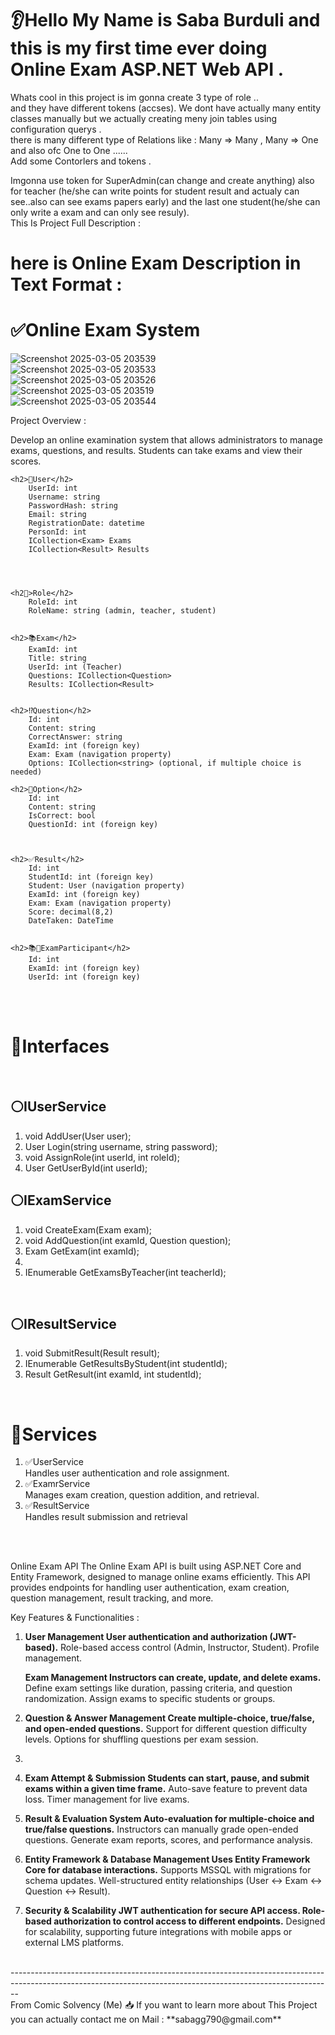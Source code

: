 <h1>👂Hello My Name is Saba Burduli and this is my first time ever doing Online Exam ASP.NET Web API .</h1>
Whats cool in this project is im gonna create 3 type of role ..<br>
and they have different tokens (accses). We dont have actually many entity classes manually but we actually creating meny join tables using configuration querys .<br>
there is many different type of Relations like : Many => Many , Many => One and also ofc One to One ......<br>
Add some Contorlers and tokens .<br>


Imgonna use token for SuperAdmin(can change and create anything) also for teacher (he/she can write points for student result and actualy can see..also can see exams papers early) and the last one student(he/she can only write a exam and can only see resuly).<br>
This Is Project Full Description :<br>


<main aling="center">
<h1 aling="center" style="color=🟨">here is Online Exam Description in Text Format : </h1>


 
<h1>✅Online Exam System</h1>




 
![Screenshot 2025-03-05 203539](https://github.com/user-attachments/assets/89e289be-2423-4290-89f0-321fef03d3c0)
<br>
![Screenshot 2025-03-05 203533](https://github.com/user-attachments/assets/b73acdbd-3937-421c-a37a-1a51819d5580)
<br>
![Screenshot 2025-03-05 203526](https://github.com/user-attachments/assets/a88c98cc-493b-4d5e-98c0-c1c3ac76fb11)
<br>
![Screenshot 2025-03-05 203519](https://github.com/user-attachments/assets/8e2f31b1-1b8e-42d0-839d-2eb6fcfece0f)
<br>
![Screenshot 2025-03-05 203544](https://github.com/user-attachments/assets/f8509629-f8b8-4dc1-9d61-089de9357bf0)


Project Overview :


Develop an online examination system that allows administrators to manage exams, questions, and results. Students can take exams and view their scores.


	<h2>🙋User</h2>
	 	UserId: int
		Username: string
		PasswordHash: string
		Email: string
		RegistrationDate: datetime
		PersonId: int
		ICollection<Exam> Exams 
		ICollection<Result> Results

  


	<h2👏>Role</h2>
		RoleId: int
		RoleName: string (admin, teacher, student)
		

	<h2>📚Exam</h2>
		ExamId: int
		Title: string
		UserId: int (Teacher)
		Questions: ICollection<Question>
		Results: ICollection<Result>


	<h2>⁉️Question</h2>
		Id: int
		Content: string
		CorrectAnswer: string
		ExamId: int (foreign key)
		Exam: Exam (navigation property)
		Options: ICollection<string> (optional, if multiple choice is needed)
  
  	<h2>💢Option</h2>
	 	Id: int
		Content: string
		IsCorrect: bool
		QuestionId: int (foreign key)


 
	<h2>✅Result</h2>
		Id: int
		StudentId: int (foreign key)
		Student: User (navigation property)
		ExamId: int (foreign key)
		Exam: Exam (navigation property)
		Score: decimal(8,2)
		DateTaken: DateTime


	<h2>📚🙋ExamParticipant</h2>
		Id: int
		ExamId: int (foreign key)
		UserId: int (foreign key)




<br>

<br>



<h1>💢Interfaces</h1>
<br>

<h2>⚪IUserService </h2>
<ol>

<li> void AddUser(User user);</li>

<li> User Login(string username, string password);</li>

<li> void AssignRole(int userId, int roleId);</li>

<li> User GetUserById(int userId);</li>

</ol>



<h2>⚪IExamService</h2>


<ol>

	
<li> void CreateExam(Exam exam);</li>


	
<li> void AddQuestion(int examId, Question question);</li>



<li> Exam GetExam(int examId);<li>


	
<li> IEnumerable<Exam> GetExamsByTeacher(int teacherId);</li>
		
</ol>		



<br>

<h2>⚪IResultService </h2>

<ol>
	
<li> void SubmitResult(Result result);</li>
	
<li> IEnumerable<Result> GetResultsByStudent(int studentId);</li>
	
<li> Result GetResult(int examId, int studentId);</li>

</ol>


<br>

<h1>💢Services</h1>

<ol>
 <li> ✅UserService</li>
	Handles user authentication and role assignment.

<li> ✅ExamrService</li>
	Manages exam creation, question addition, and retrieval.

<li> ✅ResultService</li>
	Handles result submission and retrieval
</ol>



<br>

</main>


<br>


Online Exam API The Online Exam API is built using ASP.NET Core and Entity Framework, designed to manage online exams efficiently. This API provides endpoints for handling user authentication, exam creation, question management, result tracking, and more.

 Key Features & Functionalities :
 

1. **User Management User authentication and authorization (JWT-based).** Role-based access control (Admin, Instructor, Student). Profile management.


   **Exam Management Instructors can create, update, and delete exams.** Define exam settings like duration, passing criteria, and question randomization. Assign exams to specific students or groups.

   

3. **Question & Answer Management Create multiple-choice, true/false, and open-ended questions.** Support for different question difficulty levels. Options for shuffling questions per exam session.
4. 

   
5. **Exam Attempt & Submission Students can start, pause, and submit exams within a given time frame.**  Auto-save feature to prevent data loss. Timer management for live exams.



6. **Result & Evaluation System Auto-evaluation for multiple-choice and true/false questions.** Instructors can manually grade open-ended questions. Generate exam reports, scores, and performance analysis.


7. **Entity Framework & Database Management Uses Entity Framework Core for database interactions.** Supports MSSQL with migrations for schema updates. Well-structured entity relationships (User ↔ Exam ↔ Question ↔ Result).


8. **Security & Scalability JWT authentication for secure API access. Role-based authorization to control access to different endpoints.** Designed for scalability, supporting future integrations with mobile apps or external LMS platforms.


<br>
--------------------------------------------------------------------------------------------------------------------------------------------------------------
   <br>
   From Comic Solvency (Me)
 📥  If you want to learn more about This Project you can actually contact me on Mail : **sabagg790@gmail.com**



